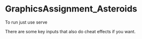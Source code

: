 # GraphicsAssignment_Asteroids

To run just use serve 

There are some key inputs that also do cheat effects if you want.
